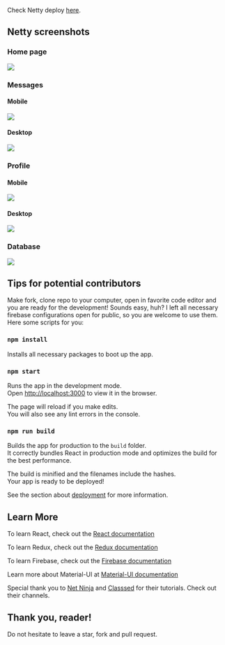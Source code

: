 Check Netty deploy [here](https://netty-chat.web.app/).

## Netty screenshots

### Home page

![](res/screenshots/home.png)

### Messages

#### Mobile
![](res/screenshots/mobile_messages.png)

#### Desktop
![](res/screenshots/desktop_messages.png)

### Profile

#### Mobile
![](res/screenshots/mobile_profile.png)

#### Desktop
![](res/screenshots/desktop_profile.png)

### Database
![](res/screenshots/firebase.png)

## Tips for potential contributors

Make fork, clone repo to your computer, open in favorite code editor and you are ready for the development! Sounds easy, huh?
I left all necessary firebase configurations open for public, so you are welcome to use them.
Here some scripts for you:

### `npm install`

Installs all necessary packages to boot up the app.

### `npm start`

Runs the app in the development mode.<br />
Open [http://localhost:3000](http://localhost:3000) to view it in the browser.

The page will reload if you make edits.<br />
You will also see any lint errors in the console.

### `npm run build`

Builds the app for production to the `build` folder.<br />
It correctly bundles React in production mode and optimizes the build for the best performance.

The build is minified and the filenames include the hashes.<br />
Your app is ready to be deployed!

See the section about [deployment](https://facebook.github.io/create-react-app/docs/deployment) for more information.

## Learn More

To learn React, check out the [React documentation](https://reactjs.org/)

To learn Redux, check out the [Redux documentation](https://redux.js.org/)

To learn Firebase, check out the [Firebase documentation](https://firebase.google.com/docs)

Learn more about Material-UI at [Material-UI documentation](https://material-ui.com/)

Special thank you to [Net Ninja](https://www.youtube.com/channel/UCW5YeuERMmlnqo4oq8vwUpg) and [Classsed](https://www.youtube.com/channel/UC2-slOJImuSc20Drbf88qvg) for their tutorials. Check out their channels.

## Thank you, reader!

Do not hesitate to leave a star, fork and pull request.